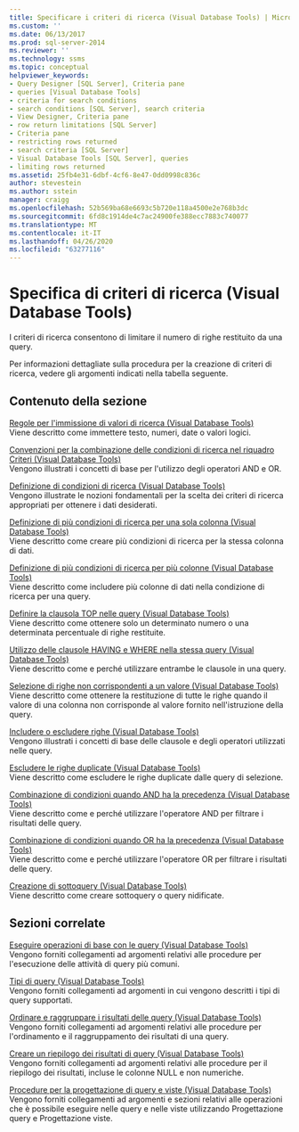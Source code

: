 ```yaml
---
title: Specificare i criteri di ricerca (Visual Database Tools) | Microsoft Docs
ms.custom: ''
ms.date: 06/13/2017
ms.prod: sql-server-2014
ms.reviewer: ''
ms.technology: ssms
ms.topic: conceptual
helpviewer_keywords:
- Query Designer [SQL Server], Criteria pane
- queries [Visual Database Tools]
- criteria for search conditions
- search conditions [SQL Server], search criteria
- View Designer, Criteria pane
- row return limitations [SQL Server]
- Criteria pane
- restricting rows returned
- search criteria [SQL Server]
- Visual Database Tools [SQL Server], queries
- limiting rows returned
ms.assetid: 25fb4e31-6dbf-4cf6-8e47-0dd0998c836c
author: stevestein
ms.author: sstein
manager: craigg
ms.openlocfilehash: 52b569ba68e6693c5b720e118a4500e2e768b3dc
ms.sourcegitcommit: 6fd8c1914de4c7ac24900fe388ecc7883c740077
ms.translationtype: MT
ms.contentlocale: it-IT
ms.lasthandoff: 04/26/2020
ms.locfileid: "63277116"
---
```

# <a name="specify-search-criteria-visual-database-tools"></a>Specifica di criteri di ricerca (Visual Database Tools)
  I criteri di ricerca consentono di limitare il numero di righe restituito da una query.  
  
 Per informazioni dettagliate sulla procedura per la creazione di criteri di ricerca, vedere gli argomenti indicati nella tabella seguente.  
  
## <a name="in-this-section"></a>Contenuto della sezione  
 [Regole per l'immissione di valori di ricerca &#40;Visual Database Tools&#41;](visual-database-tools.md)  
 Viene descritto come immettere testo, numeri, date o valori logici.  
  
 [Convenzioni per la combinazione delle condizioni di ricerca nel riquadro Criteri &#40;Visual Database Tools&#41;](conventions-combine-search-conditions-in-criteria-pane-visual-db-tools.md)  
 Vengono illustrati i concetti di base per l'utilizzo degli operatori AND e OR.  
  
 [Definizione di condizioni di ricerca &#40;Visual Database Tools&#41;](specify-search-conditions-visual-database-tools.md)  
 Vengono illustrate le nozioni fondamentali per la scelta dei criteri di ricerca appropriati per ottenere i dati desiderati.  
  
 [Definizione di più condizioni di ricerca per una sola colonna &#40;Visual Database Tools&#41;](specify-multiple-search-conditions-for-one-column-visual-database-tools.md)  
 Viene descritto come creare più condizioni di ricerca per la stessa colonna di dati.  
  
 [Definizione di più condizioni di ricerca per più colonne &#40;Visual Database Tools&#41;](specify-multiple-search-conditions-for-multiple-columns-visual-database-tools.md)  
 Viene descritto come includere più colonne di dati nella condizione di ricerca per una query.  
  
 [Definire la clausola TOP nelle query &#40;Visual Database Tools&#41;](specify-the-top-clause-in-queries-visual-database-tools.md)  
 Viene descritto come ottenere solo un determinato numero o una determinata percentuale di righe restituite.  
  
 [Utilizzo delle clausole HAVING e WHERE nella stessa query &#40;Visual Database Tools&#41;](use-having-and-where-clauses-in-the-same-query-visual-database-tools.md)  
 Viene descritto come e perché utilizzare entrambe le clausole in una query.  
  
 [Selezione di righe non corrispondenti a un valore &#40;Visual Database Tools&#41;](select-rows-that-do-not-match-a-value-visual-database-tools.md)  
 Viene descritto come ottenere la restituzione di tutte le righe quando il valore di una colonna non corrisponde al valore fornito nell'istruzione della query.  
  
 [Includere o escludere righe &#40;Visual Database Tools&#41;](include-or-exclude-rows-visual-database-tools.md)  
 Vengono illustrati i concetti di base delle clausole e degli operatori utilizzati nelle query.  
  
 [Escludere le righe duplicate &#40;Visual Database Tools&#41;](exclude-duplicate-rows-visual-database-tools.md)  
 Viene descritto come escludere le righe duplicate dalle query di selezione.  
  
 [Combinazione di condizioni quando AND ha la precedenza &#40;Visual Database Tools&#41;](combine-conditions-when-and-has-precedence-visual-database-tools.md)  
 Viene descritto come e perché utilizzare l'operatore AND per filtrare i risultati delle query.  
  
 [Combinazione di condizioni quando OR ha la precedenza &#40;Visual Database Tools&#41;](combine-conditions-when-or-has-precedence-visual-database-tools.md)  
 Viene descritto come e perché utilizzare l'operatore OR per filtrare i risultati delle query.  
  
 [Creazione di sottoquery &#40;Visual Database Tools&#41;](create-subqueries-visual-database-tools.md)  
 Viene descritto come creare sottoquery o query nidificate.  
  
## <a name="related-sections"></a>Sezioni correlate  
 [Eseguire operazioni di base con le query &#40;Visual Database Tools&#41;](perform-basic-operations-with-queries-visual-database-tools.md)  
 Vengono forniti collegamenti ad argomenti relativi alle procedure per l'esecuzione delle attività di query più comuni.  
  
 [Tipi di query &#40;Visual Database Tools&#41;](types-of-queries-visual-database-tools.md)  
 Vengono forniti collegamenti ad argomenti in cui vengono descritti i tipi di query supportati.  
  
 [Ordinare e raggruppare i risultati delle query &#40;Visual Database Tools&#41;](sort-and-group-query-results-visual-database-tools.md)  
 Vengono forniti collegamenti ad argomenti relativi alle procedure per l'ordinamento e il raggruppamento dei risultati di una query.  
  
 [Creare un riepilogo dei risultati di query &#40;Visual Database Tools&#41;](summarize-query-results-visual-database-tools.md)  
 Vengono forniti collegamenti ad argomenti relativi alle procedure per il riepilogo dei risultati, incluse le colonne NULL e non numeriche.  
  
 [Procedure per la progettazione di query e viste &#40;Visual Database Tools&#41;](design-queries-and-views-how-to-topics-visual-database-tools.md)  
 Vengono forniti collegamenti ad argomenti e sezioni relativi alle operazioni che è possibile eseguire nelle query e nelle viste utilizzando Progettazione query e Progettazione viste.  
  
  
